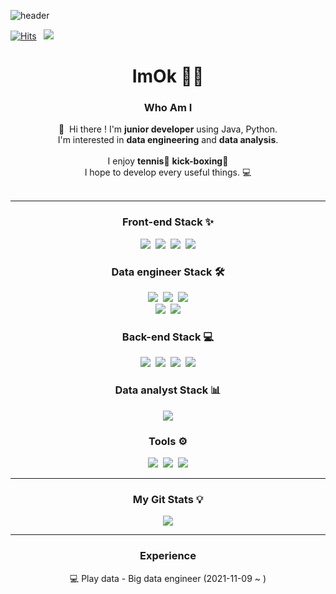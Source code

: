 ![header](https://capsule-render.vercel.app/api?type=shark&color=gradient&height=120&section=header&fontSize=50&animation=twinkling)

[![Hits](https://hits.seeyoufarm.com/api/count/incr/badge.svg?url=https%3A%2F%2Fgithub.com%2Feuneun316&count_bg=%23BC95E7&title_bg=%23A140E9&icon=&icon_color=%23FBFBFB&title=hits&edge_flat=false)](https://hits.seeyoufarm.com) &nbsp; <a href="https://velog.io/@imok-_" target="_blank"><img src="https://img.shields.io/badge/Blog-DD0B78?style=flat-square&logo=GitHub%20Sponsors&logoColor=white"/></a>

<h1 align="center"> ImOk 👩‍💻 </h1>
<h3 align="center">Who Am I</h3>
<p align="center">
  👋&nbsp; Hi there !&nbsp;I'm <b>junior developer</b> using Java, Python.<br/>
  I'm interested in <b>data engineering</b> and <b>data analysis</b>. <br/><br/>
  I enjoy <b>tennis</b>🎾 <b>kick-boxing</b>🥊 <br/>
  I hope to develop every useful things. 💻 <br/><br/>
</p>

---

<h3 align="center"> Front-end Stack ✨</h3>
<p align="center">
<img src="https://img.shields.io/badge/JavaScript-F7DF1E?style=flat-square&logo=JavaScript&logoColor=black"/></a>&nbsp
<img src="https://img.shields.io/badge/Html-E34F26?style=flat-square&logo=Html5&logoColor=white"/></a>&nbsp
<img src="https://img.shields.io/badge/CSS-1572B6?style=flat-square&logo=CSS3&logoColor=white"/></a>&nbsp
<img src="https://img.shields.io/badge/React-005571?style=flat&logo=React&logoColor=white"/>
</p>

<h3 align="center">Data engineer Stack 🛠</h3>
<p align="center">
<img src="https://img.shields.io/badge/Docker-2496ED?style=flat-square&logo=Docker&logoColor=white"/></a>&nbsp
<img src="https://img.shields.io/badge/Apache Hive-FDEE21?style=flat-square&logo=Apache-Hive&logoColor=black"/></a>&nbsp
<img src="https://img.shields.io/badge/Apache Hadoop-66CCFF?style=flat-square&logo=Apache-Hadoop&logoColor=black"/> 
<br>
<img src="https://img.shields.io/badge/MongoDB-47A248?style=flat-square&logo=MongoDB&logoColor=white"/></a>&nbsp
<img src="https://img.shields.io/badge/MySQL-4479A1?style=flat-square&logo=MySQL&logoColor=white"/>
</p>

<h3 align="center"> Back-end Stack 💻</h3>
<p align="center">
<img src="https://img.shields.io/badge/Java-007396?style=flat-square&logo=Java&logoColor=white"/></a>&nbsp
<img src="https://img.shields.io/badge/Python-3766AB?style=flat-square&logo=Python&logoColor=white"/></a>&nbsp
<img src="https://img.shields.io/badge/Spring-6DB33F?style=flat-square&logo=Spring&logoColor=white"/></a>&nbsp
<img src="https://img.shields.io/badge/Spring Boot-6DB33F?style=flat-square&logo=Spring-Boot&logoColor=white"/>
</p>

<h3 align="center">Data analyst Stack 📊</h3>
<p align="center">
<img src="https://img.shields.io/badge/Pandas-150458?style=flat-square&logo=Pandas&logoColor=white"/>
</p>

<h3 align="center"> Tools ⚙️</h3>
<p align="center">
<img src="https://img.shields.io/badge/Visual Studio Code-DB3552?style=flat-square&logo=visualstudiocode&logoColor=white"/></a>&nbsp
<img src="https://img.shields.io/badge/Eclipse IDE-11B48A?style=flat&logo=EclipseIDE&logoColor=white"/></a>&nbsp
<img src="https://img.shields.io/badge/Notion-000000?style=flat-square&logo=Notion&logoColor=white"/>
</p>


---

<h3 align="center">My Git Stats 💡</h3>
<p align="center">
<img src="https://github-readme-stats.vercel.app/api?username=euneun316&show_icons=true&theme=material-palenight">
</p>


---

<h3 align="center"> Experience  </h3>
<p align="center">
💻 Play data - Big data engineer (2021-11-09 ~ )
</p>
